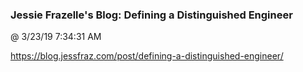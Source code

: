 ﻿

### Jessie Frazelle's Blog: Defining a Distinguished Engineer
@ 3/23/19 7:34:31 AM

https://blog.jessfraz.com/post/defining-a-distinguished-engineer/

